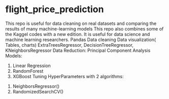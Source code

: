 # flight_price_prediction
This repo is useful for data cleaning on real datasets and comparing the results of many machine-learning models 
This repo also combines some of the Kaggel codes with a new edition. It is useful for data science and machine learning researchers.
Pandas 
Data cleaning 
Data visualization( Tables, charts) 
ExtraTreesRegressor, DecisionTreeRegressor, KNeighborsRegressor 
Data Reduction: Principal Component Analysis
Models:
1. Linear Regression 
2. RandomForest 
3. XGBoost
Tuning HyperParameters with 2 algorithms:
1) NeighborsRegressor()
2) RandomizedSearchCV()
